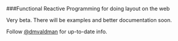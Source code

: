 ###Functional Reactive Programming for doing layout on the web

Very beta. There will be examples and better documentation soon.

Follow [@dmvaldman](https://twitter.com/dmvaldman) for up-to-date info. 
